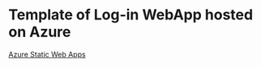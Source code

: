 # Template of Log-in WebApp hosted on Azure


[Azure Static Web Apps](https://docs.microsoft.com/azure/static-web-apps/overview)
